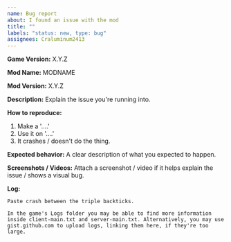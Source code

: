 ```yaml
---
name: Bug report
about: I found an issue with the mod
title: ""
labels: "status: new, type: bug"
assignees: Craluminum2413
---
```


**Game Version:** X.Y.Z

**Mod Name:** MODNAME

**Mod Version:** X.Y.Z

**Description:**
Explain the issue you're running into.

**How to reproduce:**
1. Make a '....'
2. Use it on '....'
3. It crashes / doesn't do the thing.

**Expected behavior:**
A clear description of what you expected to happen.

**Screenshots / Videos:**
Attach a screenshot / video if it helps explain the issue / shows a visual bug.

**Log:**
```
Paste crash between the triple backticks.

In the game's Logs folder you may be able to find more information
inside client-main.txt and server-main.txt. Alternatively, you may use
gist.github.com to upload logs, linking them here, if they're too large.
```
